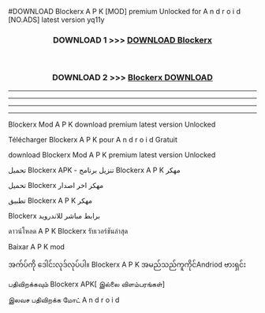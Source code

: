 #DOWNLOAD Blockerx  A P K [MOD] premium Unlocked for A n d r o i d [NO.ADS] latest version yq11y



<div align="center">

<h3>DOWNLOAD 1 >>> <a href="https://teeasianyam.web.app?sq=Blockerx ">DOWNLOAD Blockerx  </a></h3><br>

<h3>DOWNLOAD 2 >>> <a href="https://teeasianyam.web.app?sq=Blockerx  ">Blockerx   DOWNLOAD </a></h3>

</div>


----------------------------------------------------------

----------------------------------------------------------

----------------------------------------------------------

----------------------------------------------------------


Blockerx   Mod A P K download premium latest version Unlocked

Télécharger Blockerx   A P K pour A n d r o i d Gratuit

download Blockerx   Mod A P K premium latest version Unlocked

تحميل Blockerx   APK - تنزيل برنامج Blockerx   A P K مهكر

تحميل Blockerx   مهكر اخر اصدار

تطبيق Blockerx   A P K مهكر

Blockerx   برابط مباشر للاندرويد

ดาวน์โหลด A P K Blockerx   รับเวอร์ชันล่าสุด

Baixar A P K mod

အက်ပ်ကို ဒေါင်းလုဒ်လုပ်ပါ။ Blockerx   A P K အမည်သည်ကူကိုင်Andriod ဗားရှင်း

பதிவிறக்கவும் Blockerx   APK[ இல்லை விளம்பரங்கள்] 
 
இலவச பதிவிறக்க மோட் A n d r o i d



